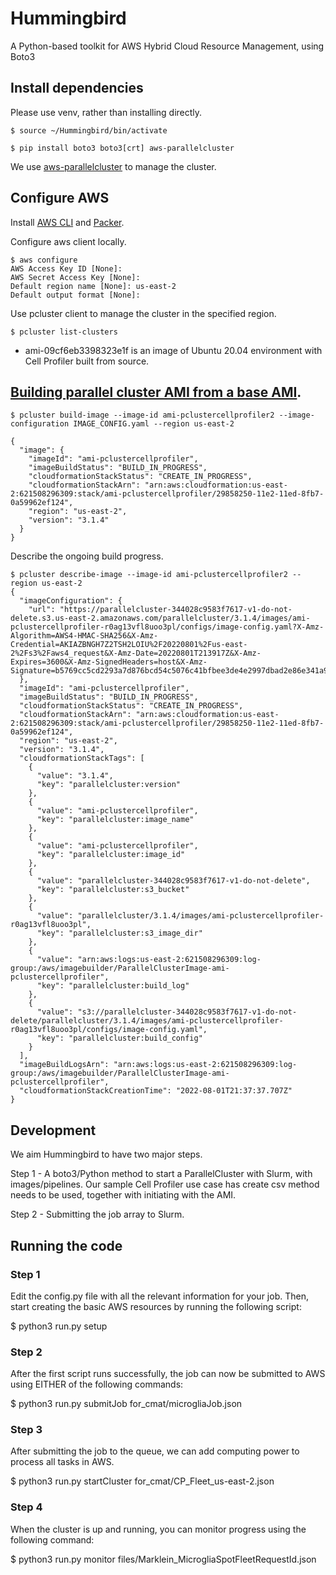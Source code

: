 # Hummingbird
A Python-based toolkit for AWS Hybrid Cloud Resource Management, using Boto3

## Install dependencies

Please use venv, rather than installing directly.

````
$ source ~/Hummingbird/bin/activate

$ pip install boto3 boto3[crt] aws-parallelcluster
````

We use [aws-parallelcluster](https://docs.aws.amazon.com/parallelcluster/latest/ug/install-v3-after-install.html) to manage the cluster.


## Configure AWS

Install [AWS CLI](http://aws.amazon.com/cli/) and [Packer](https://www.packer.io/downloads.html).

Configure aws client locally.

````
$ aws configure
AWS Access Key ID [None]:
AWS Secret Access Key [None]:
Default region name [None]: us-east-2
Default output format [None]:
````

Use pcluster client to manage the cluster in the specified region.

````
$ pcluster list-clusters
````

* ami-09cf6eb3398323e1f is an image of Ubuntu 20.04 environment with Cell Profiler built from source.


## [Building parallel cluster AMI from a base AMI](https://docs.aws.amazon.com/parallelcluster/latest/ug/building-custom-ami-v3.html).

````
$ pcluster build-image --image-id ami-pclustercellprofiler2 --image-configuration IMAGE_CONFIG.yaml --region us-east-2

{
  "image": {
    "imageId": "ami-pclustercellprofiler",
    "imageBuildStatus": "BUILD_IN_PROGRESS",
    "cloudformationStackStatus": "CREATE_IN_PROGRESS",
    "cloudformationStackArn": "arn:aws:cloudformation:us-east-2:621508296309:stack/ami-pclustercellprofiler/29858250-11e2-11ed-8fb7-0a59962ef124",
    "region": "us-east-2",
    "version": "3.1.4"
  }
}
````

Describe the ongoing build progress.
````
$ pcluster describe-image --image-id ami-pclustercellprofiler2 --region us-east-2
{
  "imageConfiguration": {
    "url": "https://parallelcluster-344028c9583f7617-v1-do-not-delete.s3.us-east-2.amazonaws.com/parallelcluster/3.1.4/images/ami-pclustercellprofiler-r0ag13vfl8uoo3pl/configs/image-config.yaml?X-Amz-Algorithm=AWS4-HMAC-SHA256&X-Amz-Credential=AKIAZBNGH7Z2TSH2LOIU%2F20220801%2Fus-east-2%2Fs3%2Faws4_request&X-Amz-Date=20220801T213917Z&X-Amz-Expires=3600&X-Amz-SignedHeaders=host&X-Amz-Signature=b5769cc5cd2293a7d876bcd54c5076c41bfbee3de4e2997dbad2e86e341a9526"
  },
  "imageId": "ami-pclustercellprofiler",
  "imageBuildStatus": "BUILD_IN_PROGRESS",
  "cloudformationStackStatus": "CREATE_IN_PROGRESS",
  "cloudformationStackArn": "arn:aws:cloudformation:us-east-2:621508296309:stack/ami-pclustercellprofiler/29858250-11e2-11ed-8fb7-0a59962ef124",
  "region": "us-east-2",
  "version": "3.1.4",
  "cloudformationStackTags": [
    {
      "value": "3.1.4",
      "key": "parallelcluster:version"
    },
    {
      "value": "ami-pclustercellprofiler",
      "key": "parallelcluster:image_name"
    },
    {
      "value": "ami-pclustercellprofiler",
      "key": "parallelcluster:image_id"
    },
    {
      "value": "parallelcluster-344028c9583f7617-v1-do-not-delete",
      "key": "parallelcluster:s3_bucket"
    },
    {
      "value": "parallelcluster/3.1.4/images/ami-pclustercellprofiler-r0ag13vfl8uoo3pl",
      "key": "parallelcluster:s3_image_dir"
    },
    {
      "value": "arn:aws:logs:us-east-2:621508296309:log-group:/aws/imagebuilder/ParallelClusterImage-ami-pclustercellprofiler",
      "key": "parallelcluster:build_log"
    },
    {
      "value": "s3://parallelcluster-344028c9583f7617-v1-do-not-delete/parallelcluster/3.1.4/images/ami-pclustercellprofiler-r0ag13vfl8uoo3pl/configs/image-config.yaml",
      "key": "parallelcluster:build_config"
    }
  ],
  "imageBuildLogsArn": "arn:aws:logs:us-east-2:621508296309:log-group:/aws/imagebuilder/ParallelClusterImage-ami-pclustercellprofiler",
  "cloudformationStackCreationTime": "2022-08-01T21:37:37.707Z"
}
````

## Development

We aim Hummingbird to have two major steps.

Step 1 - A boto3/Python method to start a ParallelCluster with Slurm, with images/pipelines. Our sample Cell Profiler use case has create csv method needs to be used, together with initiating with the AMI.

Step 2 - Submitting the job array to Slurm.

## Running the code

### Step 1
Edit the config.py file with all the relevant information for your job. Then, start creating 
the basic AWS resources by running the following script:

 $ python3 run.py setup
 
### Step 2
After the first script runs successfully, the job can now be submitted to AWS using EITHER of the 
following commands:

 $ python3 run.py submitJob for_cmat/microgliaJob.json 
 

### Step 3
After submitting the job to the queue, we can add computing power to process all tasks in AWS. 

 $ python3 run.py startCluster for_cmat/CP_Fleet_us-east-2.json 

### Step 4
When the cluster is up and running, you can monitor progress using the following command:

 $ python3 run.py monitor files/Marklein_MicrogliaSpotFleetRequestId.json 
